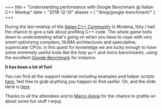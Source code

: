 +++
title = "Understanding performance with Google Benchmark @ Italian C++ Meetup"
date = "2018-12-13"
aliases = [ "/blog/google-benchmark/" ]
+++

During the last meetup of the [Italian C++ Community](https://twitter.com/italiancpp) in
Modena, Italy I had the chance to give a talk about profiling C++ code. The whole game 
boils down to *understanding* what's going on when you have to cope with *very smart* 
optimizing compilers, NUMA architectures and speculative, superscalar CPUs: in this quest
for knowledge we are lucky enough to have some extremely useful tools like the *holy*
`perf` and micro benchmarks, using the excellent
[Google Benchmark](https://github.com/google/benchmark) for instance.

<!--more-->

**It has been a lot of fun!**

You can find all the support material including examples and helper scripts
[here](https://github.com/nazavode/meetupcpp-dec-2018), feel free to grab anything
you happen to find useful. Oh, and the slide deck is
[here](https://nazavode.github.io/meetupcpp-dec-2018/).

Thanks to all the attendees and to [Marco Arena](https://twitter.com/ilpropheta)
for the chance to prattle on about some fun stuff I enjoy.
